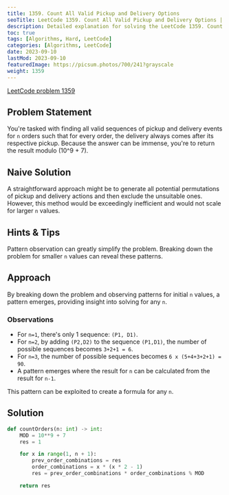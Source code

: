 ```yaml
---
title: 1359. Count All Valid Pickup and Delivery Options
seoTitle: LeetCode 1359. Count All Valid Pickup and Delivery Options | Python solution and explanation
description: Detailed explanation for solving the LeetCode 1359. Count All Valid Pickup and Delivery Options problem.
toc: true
tags: [Algorithms, Hard, LeetCode]
categories: [Algorithms, LeetCode]
date: 2023-09-10
lastMod: 2023-09-10
featuredImage: https://picsum.photos/700/241?grayscale
weight: 1359
---
```


[LeetCode problem 1359](<https://leetcode.com/problems/count-all-valid-pickup-and-delivery-options/>)

## Problem Statement

You're tasked with finding all valid sequences of pickup and delivery events for `n` orders such that for every order, the delivery always comes after its respective pickup. Because the answer can be immense, you're to return the result modulo \(10^9 + 7\).

## Naive Solution

A straightforward approach might be to generate all potential permutations of pickup and delivery actions and then exclude the unsuitable ones. However, this method would be exceedingly inefficient and would not scale for larger `n` values.

## Hints & Tips

Pattern observation can greatly simplify the problem. Breaking down the problem for smaller `n` values can reveal these patterns.

## Approach

By breaking down the problem and observing patterns for initial `n` values, a pattern emerges, providing insight into solving for any `n`.

### Observations

- For `n=1`, there's only 1 sequence: `(P1, D1)`.
- For `n=2`, by adding `(P2,D2)` to the sequence `(P1,D1)`, the number of possible sequences becomes `3+2+1 = 6`.
- For `n=3`, the number of possible sequences becomes `6 x (5+4+3+2+1) = 90`.
- A pattern emerges where the result for `n` can be calculated from the result for `n-1`.

This pattern can be exploited to create a formula for any `n`.

## Solution

```python
def countOrders(n: int) -> int:
    MOD = 10**9 + 7
    res = 1

    for x in range(1, n + 1):
        prev_order_combinations = res
        order_combinations = x * (x * 2 - 1)
        res = prev_order_combinations * order_combinations % MOD

    return res
```
